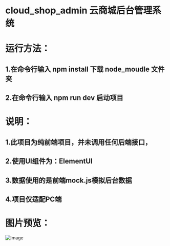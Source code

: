 # cloud_shop_admin 云商城后台管理系统

# 运行方法：

## 1.在命令行输入 npm install 下载 node_moudle 文件夹
## 2.在命令行输入 npm run dev 启动项目
  
  

# 说明：

## 1.此项目为纯前端项目，并未调用任何后端接口，
## 2.使用UI组件为：ElementUI
## 3.数据使用的是前端mock.js模拟后台数据
## 4.项目仅适配PC端


# 图片预览：
![image](https://picabstract-preview-ftn.weiyun.com/ftn_pic_abs_v3/ba3aa1670c8a5624ab6f70aa7430ee62201310bb3267aca949b9ae2011097102983af6c692f6561fc8bd0973acbf6c71?pictype=scale&from=30013&version=3.3.3.3&uin=2287532812&fname=WechatIMG24.png&size=750)
